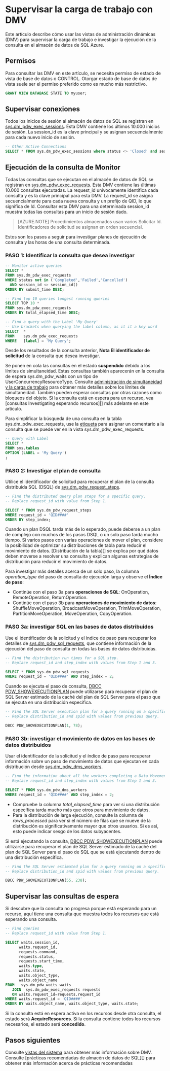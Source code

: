 <properties
   pageTitle="Supervisar la carga de trabajo con DMV | Microsoft Azure"
   description="Obtenga información sobre cómo supervisar la carga de trabajo con DMV."
   services="sql-data-warehouse"
   documentationCenter="NA"
   authors="sonyam"
   manager="barbkess"
   editor=""/>

<tags
   ms.service="sql-data-warehouse"
   ms.devlang="NA"
   ms.topic="article"
   ms.tgt_pltfrm="NA"
   ms.workload="data-services"
   ms.date="10/08/2016"
   ms.author="sonyama;barbkess"/>

# <a name="monitor-your-workload-using-dmvs"></a>Supervisar la carga de trabajo con DMV

Este artículo describe cómo usar las vistas de administración dinámicas (DMV) para supervisar la carga de trabajo e investigar la ejecución de la consulta en el almacén de datos de SQL Azure.

## <a name="permissions"></a>Permisos

Para consultar las DMV en este artículo, se necesita permiso de estado de vista de base de datos o CONTROL. Otorgar estado de base de datos de vista suele ser el permiso preferido como es mucho más restrictivo.

```sql
GRANT VIEW DATABASE STATE TO myuser;
```

## <a name="monitor-connections"></a>Supervisar conexiones

Todos los inicios de sesión al almacén de datos de SQL se registran en [sys.dm_pdw_exec_sessions][].  Esta DMV contiene los últimos 10.000 inicios de sesión.  La session_id es la clave principal y se asignan secuencialmente para cada nuevo inicio de sesión.

```sql
-- Other Active Connections
SELECT * FROM sys.dm_pdw_exec_sessions where status <> 'Closed' and session_id <> session_id();
```

## <a name="monitor-query-execution"></a>Ejecución de la consulta de Monitor

Todas las consultas que se ejecutan en el almacén de datos de SQL se registran en [sys.dm_pdw_exec_requests][].  Esta DMV contiene las últimas 10.000 consultas ejecutadas.  La request_id unívocamente identifica cada consulta y es la clave principal para esta DMV.  La request_id se asigna secuencialmente para cada nueva consulta y un prefijo de QID, lo que significa de Id.  Consultar esta DMV para una determinada session_id muestra todas las consultas para un inicio de sesión dado.

>[AZURE.NOTE] Procedimientos almacenados usan varios Solicitar Id.  Identificadores de solicitud se asignan en orden secuencial. 

Estos son los pasos a seguir para investigar planes de ejecución de consulta y las horas de una consulta determinada.

### <a name="step-1-identify-the-query-you-wish-to-investigate"></a>PASO 1: Identificar la consulta que desea investigar

```sql
-- Monitor active queries
SELECT * 
FROM sys.dm_pdw_exec_requests 
WHERE status not in ('Completed','Failed','Cancelled')
  AND session_id <> session_id()
ORDER BY submit_time DESC;

-- Find top 10 queries longest running queries
SELECT TOP 10 * 
FROM sys.dm_pdw_exec_requests 
ORDER BY total_elapsed_time DESC;

-- Find a query with the Label 'My Query'
-- Use brackets when querying the label column, as it it a key word
SELECT  *
FROM    sys.dm_pdw_exec_requests
WHERE   [label] = 'My Query';
```

Desde los resultados de la consulta anterior, **Nota El identificador de solicitud** de la consulta que desea investigar.

Se ponen en cola las consultas en el estado **suspendido** debido a los límites de simultaneidad. Estas consultas también aparecerán en la consulta de espera sys.dm_pdw_waits con un tipo de UserConcurrencyResourceType. Consulte [administración de simultaneidad y la carga de trabajo][] para obtener más detalles sobre los límites de simultaneidad. También pueden esperar consultas por otras razones como bloqueos del objeto.  Si la consulta está en espera para un recurso, vea [consultas Investigating esperando recursos][] más adelante en este artículo.

Para simplificar la búsqueda de una consulta en la tabla sys.dm_pdw_exec_requests, use la [etiqueta][] para asignar un comentario a la consulta que se puede ver en la vista sys.dm_pdw_exec_requests.

```sql
-- Query with Label
SELECT *
FROM sys.tables
OPTION (LABEL = 'My Query')
;
```

### <a name="step-2-investigate-the-query-plan"></a>PASO 2: Investigar el plan de consulta

Utilice el identificador de solicitud para recuperar el plan de la consulta distribuida SQL (DSQL) de [sys.dm_pdw_request_steps][].

```sql
-- Find the distributed query plan steps for a specific query.
-- Replace request_id with value from Step 1.

SELECT * FROM sys.dm_pdw_request_steps
WHERE request_id = 'QID####'
ORDER BY step_index;
```

Cuando un plan DSQL tarda más de lo esperado, puede deberse a un plan de complejo con muchos de los pasos DSQL o un solo paso tarda mucho tiempo.  Si varios pasos con varias operaciones de mover el plan, considere la posibilidad de optimizar su distribuciones de tabla para reducir el movimiento de datos. [Distribución de la tabla][] se explica por qué datos deben moverse a resolver una consulta y explican algunas estrategias de distribución para reducir el movimiento de datos.

Para investigar más detalles acerca de un solo paso, la columna *operation_type* del paso de consulta de ejecución larga y observe el **Índice de paso**:

- Continúe con el paso 3a para **operaciones de SQL**: OnOperation, RemoteOperation, ReturnOperation.
- Continúe con el paso 3b para **operaciones de movimiento de datos**: ShuffleMoveOperation, BroadcastMoveOperation, TrimMoveOperation, PartitionMoveOperation, MoveOperation, CopyOperation.

### <a name="step-3a-investigate-sql-on-the-distributed-databases"></a>PASO 3a: investigar SQL en las bases de datos distribuidos

Use el identificador de la solicitud y el índice de paso para recuperar los detalles de [sys.dm_pdw_sql_requests][], que contiene información de la ejecución del paso de consulta en todas las bases de datos distribuidas.

```sql
-- Find the distribution run times for a SQL step.
-- Replace request_id and step_index with values from Step 1 and 3.

SELECT * FROM sys.dm_pdw_sql_requests
WHERE request_id = 'QID####' AND step_index = 2;
```

Cuando se ejecuta el paso de consulta, [DBCC PDW_SHOWEXECUTIONPLAN][] puede utilizarse para recuperar el plan de SQL Server estimado de la caché del plan de SQL Server para el paso que se ejecuta en una distribución específica.

```sql
-- Find the SQL Server execution plan for a query running on a specific SQL Data Warehouse Compute or Control node.
-- Replace distribution_id and spid with values from previous query.

DBCC PDW_SHOWEXECUTIONPLAN(1, 78);
```

### <a name="step-3b-investigate-data-movement-on-the-distributed-databases"></a>PASO 3b: investigar el movimiento de datos en las bases de datos distribuidos

Usar el identificador de la solicitud y el índice de paso para recuperar información sobre un paso de movimiento de datos que ejecutan en cada distribución desde [sys.dm_pdw_dms_workers][].

```sql
-- Find the information about all the workers completing a Data Movement Step.
-- Replace request_id and step_index with values from Step 1 and 3.

SELECT * FROM sys.dm_pdw_dms_workers
WHERE request_id = 'QID####' AND step_index = 2;
```

- Compruebe la columna *total_elapsed_time* para ver si una distribución específica tarda mucho más que otros para movimiento de datos.
- Para la distribución de larga ejecución, consulte la columna de *rows_processed* para ver si el número de filas que se mueve de la distribución es significativamente mayor que otros usuarios. Si es así, esto puede indicar sesgo de los datos subyacentes.

Si está ejecutando la consulta, [DBCC PDW_SHOWEXECUTIONPLAN][] puede utilizarse para recuperar el plan de SQL Server estimado de la caché del plan de SQL Server para el paso de SQL que se está ejecutando dentro de una distribución específica.

```sql
-- Find the SQL Server estimated plan for a query running on a specific SQL Data Warehouse Compute or Control node.
-- Replace distribution_id and spid with values from previous query.

DBCC PDW_SHOWEXECUTIONPLAN(55, 238);
```

<a name="waiting"></a>
## <a name="monitor-waiting-queries"></a>Supervisar las consultas de espera

Si descubre que la consulta no progresa porque está esperando para un recurso, aquí tiene una consulta que muestra todos los recursos que está esperando una consulta.

```sql
-- Find queries 
-- Replace request_id with value from Step 1.

SELECT waits.session_id,
      waits.request_id,  
      requests.command,
      requests.status,
      requests.start_time,  
      waits.type,
      waits.state,
      waits.object_type,
      waits.object_name
FROM   sys.dm_pdw_waits waits
   JOIN  sys.dm_pdw_exec_requests requests
   ON waits.request_id=requests.request_id
WHERE waits.request_id = 'QID####'
ORDER BY waits.object_name, waits.object_type, waits.state;
```

Si la consulta está en espera activa en los recursos desde otra consulta, el estado será **AcquireResources**.  Si la consulta contiene todos los recursos necesarios, el estado será **concedido**.

## <a name="next-steps"></a>Pasos siguientes
Consulte [vistas del sistema][] para obtener más información sobre DMV.
Consulte [prácticas recomendadas de almacén de datos de SQL][] para obtener más información acerca de prácticas recomendadas

<!--Image references-->

<!--Article references-->
[Manage overview]: ./sql-data-warehouse-overview-manage.md
[Prácticas recomendadas de almacén de datos SQL]: ./sql-data-warehouse-best-practices.md
[Vistas del sistema]: ./sql-data-warehouse-reference-tsql-system-views.md
[Distribución de tablas]: ./sql-data-warehouse-tables-distribute.md
[Administración de simultaneidad y la carga de trabajo]: ./sql-data-warehouse-develop-concurrency.md
[Investigar consultas esperando recursos]: ./sql-data-warehouse-manage-monitor.md#waiting

<!--MSDN references-->
[Sys.dm_pdw_dms_workers]: http://msdn.microsoft.com/library/mt203878.aspx
[Sys.dm_pdw_exec_requests]: http://msdn.microsoft.com/library/mt203887.aspx
[Sys.dm_pdw_exec_sessions]: http://msdn.microsoft.com/library/mt203883.aspx
[Sys.dm_pdw_request_steps]: http://msdn.microsoft.com/library/mt203913.aspx
[Sys.dm_pdw_sql_requests]: http://msdn.microsoft.com/library/mt203889.aspx
[DBCC PDW_SHOWEXECUTIONPLAN]: http://msdn.microsoft.com/library/mt204017.aspx
[DBCC PDW_SHOWSPACEUSED]: http://msdn.microsoft.com/library/mt204028.aspx
[ETIQUETA]: https://msdn.microsoft.com/library/ms190322.aspx
